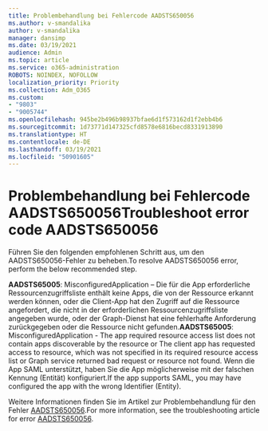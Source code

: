 ```yaml
---
title: Problembehandlung bei Fehlercode AADSTS650056
ms.author: v-smandalika
author: v-smandalika
manager: dansimp
ms.date: 03/19/2021
audience: Admin
ms.topic: article
ms.service: o365-administration
ROBOTS: NOINDEX, NOFOLLOW
localization_priority: Priority
ms.collection: Adm_O365
ms.custom:
- "9803"
- "9005744"
ms.openlocfilehash: 945be2b496b98937bfae6d1f573162d1f2ebb4b6
ms.sourcegitcommit: 1d73771d147325cfd8578e6816becd8331913890
ms.translationtype: HT
ms.contentlocale: de-DE
ms.lasthandoff: 03/19/2021
ms.locfileid: "50901605"
---
```

# <a name="troubleshoot-error-code-aadsts650056"></a><span data-ttu-id="4334e-102">Problembehandlung bei Fehlercode AADSTS650056</span><span class="sxs-lookup"><span data-stu-id="4334e-102">Troubleshoot error code AADSTS650056</span></span>

<span data-ttu-id="4334e-103">Führen Sie den folgenden empfohlenen Schritt aus, um den AADSTS650056-Fehler zu beheben.</span><span class="sxs-lookup"><span data-stu-id="4334e-103">To resolve AADSTS650056 error, perform the below recommended step.</span></span>

<span data-ttu-id="4334e-104">**AADSTS65005**: MisconfiguredApplication – Die für die App erforderliche Ressourcenzugriffsliste enthält keine Apps, die von der Ressource erkannt werden können, oder die Client-App hat den Zugriff auf die Ressource angefordert, die nicht in der erforderlichen Ressourcenzugriffsliste angegeben wurde, oder der Graph-Dienst hat eine fehlerhafte Anforderung zurückgegeben oder die Ressource nicht gefunden.</span><span class="sxs-lookup"><span data-stu-id="4334e-104">**AADSTS65005**: MisconfiguredApplication - The app required resource access list does not contain apps discoverable by the resource or The client app has requested access to resource, which was not specified in its required resource access list or Graph service returned bad request or resource not found.</span></span> <span data-ttu-id="4334e-105">Wenn die App SAML unterstützt, haben Sie die App möglicherweise mit der falschen Kennung (Entität) konfiguriert.</span><span class="sxs-lookup"><span data-stu-id="4334e-105">If the app supports SAML, you may have configured the app with the wrong Identifier (Entity).</span></span>

<span data-ttu-id="4334e-106">Weitere Informationen finden Sie im Artikel zur Problembehandlung für den Fehler [AADSTS650056](https://docs.microsoft.com/troubleshoot/azure/active-directory/error-code-aadsts650056-misconfigured-app).</span><span class="sxs-lookup"><span data-stu-id="4334e-106">For more information, see the troubleshooting article for error [AADSTS650056](https://docs.microsoft.com/troubleshoot/azure/active-directory/error-code-aadsts650056-misconfigured-app).</span></span>
